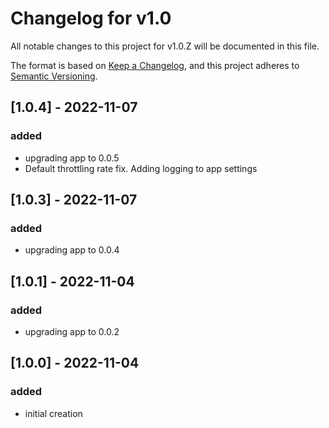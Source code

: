 # Changelog for v1.0

All notable changes to this project for v1.0.Z will be documented in this file.

The format is based on [Keep a Changelog](https://keepachangelog.com/en/1.0.0/),
and this project adheres to [Semantic Versioning](https://semver.org/spec/v2.0.0.html).


## [1.0.4] - 2022-11-07

### added

- upgrading app to 0.0.5
- Default throttling rate fix. Adding logging to app settings


## [1.0.3] - 2022-11-07

### added

- upgrading app to 0.0.4

## [1.0.1] - 2022-11-04

### added

- upgrading app to 0.0.2

## [1.0.0] - 2022-11-04

### added

- initial creation
